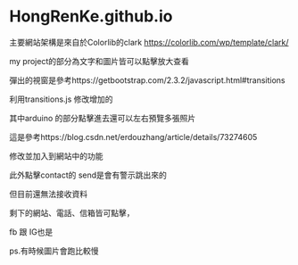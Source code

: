 # HongRenKe.github.io
主要網站架構是來自於Colorlib的clark
https://colorlib.com/wp/template/clark/

my project的部分為文字和圖片皆可以點擊放大查看

彈出的視窗是參考https://getbootstrap.com/2.3.2/javascript.html#transitions

利用transitions.js 修改增加的

其中arduino 的部分點擊進去還可以左右預覽多張照片

這是參考https://blog.csdn.net/erdouzhang/article/details/73274605

修改並加入到網站中的功能

此外點擊contact的 send是會有警示跳出來的

但目前還無法接收資料

剩下的網站、電話、信箱皆可點擊，

fb 跟 IG也是

ps.有時候圖片會跑比較慢
